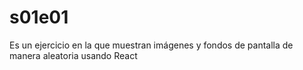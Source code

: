 # s01e01
Es un ejercicio en la que muestran imágenes y fondos de pantalla de manera aleatoria usando React
